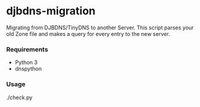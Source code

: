 # djbdns-migration
Migrating from DJBDNS/TinyDNS to another Server. This script parses your old Zone file and makes a query for every entry to the new server.

### Requirements
  * Python 3
  * dnspython

### Usage
./check.py <data file> <new dnsserver ip>
